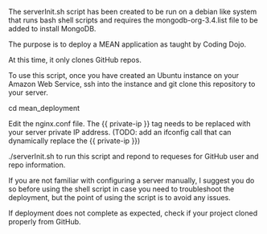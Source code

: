 The serverInit.sh script has been created to be run on a debian like system
that runs bash shell scripts and requires the mongodb-org-3.4.list file to be
added to install MongoDB. 

The purpose is to deploy a MEAN application as taught by Coding Dojo.

At this time, it only clones GitHub repos.

To use this script, once you have created an Ubuntu instance on your Amazon Web
Service, ssh into the instance and git clone this repository to your server.

cd mean_deployment

Edit the nginx.conf file. The {{ private-ip }} tag needs to be replaced with
your server private IP address.
(TODO: add an ifconfig call that can dynamically replace the {{ private-ip }})


./serverInit.sh to run this script and repond to requeses for GitHub user and
repo information. 

If you are not familiar with configuring a server manually, I suggest you do
so before using the shell script in case you need to troubleshoot the
deployment, but the point of using the script is to avoid any issues.

If deployment does not complete as expected, check if your project cloned
properly from GitHub.
